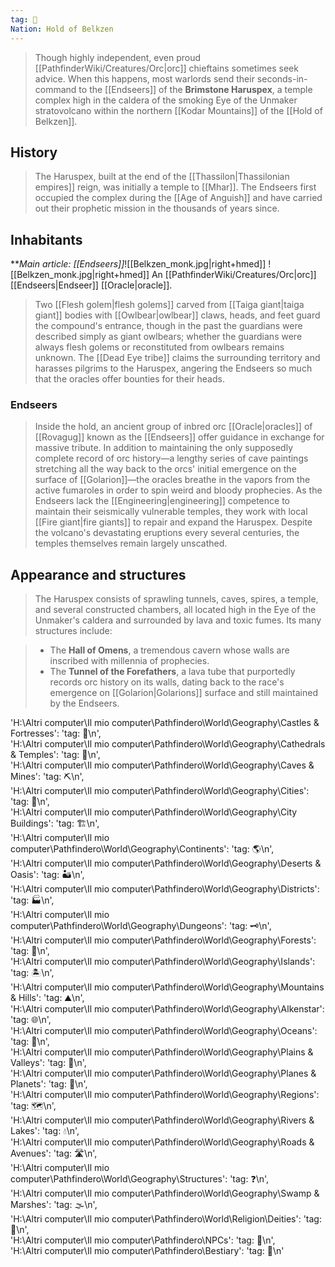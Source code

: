 ```yaml
---
tag: 🕍
Nation: Hold of Belkzen
---
```


> Though highly independent, even proud [[PathfinderWiki/Creatures/Orc|orc]] chieftains sometimes seek advice. When this happens, most warlords send their seconds-in-command to the [[Endseers]] of the **Brimstone Haruspex**, a temple complex high in the caldera of the smoking Eye of the Unmaker stratovolcano within the northern [[Kodar Mountains]] of the [[Hold of Belkzen]].



## History

> The Haruspex, built at the end of the [[Thassilon|Thassilonian empires]] reign, was initially a temple to [[Mhar]]. The Endseers first occupied the complex during the [[Age of Anguish]] and have carried out their prophetic mission in the thousands of years since.


## Inhabitants

***Main article: [[Endseers]]*![[Belkzen_monk.jpg|right+hmed]] 
 ![[Belkzen_monk.jpg|right+hmed]] 
An [[PathfinderWiki/Creatures/Orc|orc]] [[Endseers|Endseer]] [[Oracle|oracle]].
> Two [[Flesh golem|flesh golems]] carved from [[Taiga giant|taiga giant]] bodies with [[Owlbear|owlbear]] claws, heads, and feet guard the compound's entrance, though in the past the guardians were described simply as giant owlbears; whether the guardians were always flesh golems or reconstituted from owlbears remains unknown. The [[Dead Eye tribe]] claims the surrounding territory and harasses pilgrims to the Haruspex, angering the Endseers so much that the oracles offer bounties for their heads.


### Endseers

> Inside the hold, an ancient group of inbred orc [[Oracle|oracles]] of [[Rovagug]] known as the [[Endseers]] offer guidance in exchange for massive tribute. In addition to maintaining the only supposedly complete record of orc history—a lengthy series of cave paintings stretching all the way back to the orcs' initial emergence on the surface of [[Golarion]]—the oracles breathe in the vapors from the active fumaroles in order to spin weird and bloody prophecies.
> As the Endseers lack the [[Engineering|engineering]] competence to maintain their seismically vulnerable temples, they work with local [[Fire giant|fire giants]] to repair and expand the Haruspex. Despite the volcano's devastating eruptions every several centuries, the temples themselves remain largely unscathed.


## Appearance and structures

> The Haruspex consists of sprawling tunnels, caves, spires, a temple, and several constructed chambers, all located high in the Eye of the Unmaker's caldera and surrounded by lava and toxic fumes. Its many structures include:

> - The **Hall of Omens**, a tremendous cavern whose walls are inscribed with millennia of prophecies.
> - The **Tunnel of the Forefathers**, a lava tube that purportedly records orc history on its walls, dating back to the race's emergence on [[Golarion|Golarions]] surface and still maintained by the Endseers.







'H:\\Altri computer\\Il mio computer\\Pathfindero\\World\\Geography\\Castles & Fortresses': 'tag: 🏰\n',  
'H:\\Altri computer\\Il mio computer\\Pathfindero\\World\\Geography\\Cathedrals & Temples': 'tag: 🕍\n',  
'H:\\Altri computer\\Il mio computer\\Pathfindero\\World\\Geography\\Caves & Mines': 'tag: ⛏️\n',  
'H:\\Altri computer\\Il mio computer\\Pathfindero\\World\\Geography\\Cities': 'tag: 🌃\n',  
'H:\\Altri computer\\Il mio computer\\Pathfindero\\World\\Geography\\City Buildings': 'tag: 🏗️\n',  
'H:\\Altri computer\\Il mio computer\\Pathfindero\\World\\Geography\\Continents': 'tag: 🌎\n',  
'H:\\Altri computer\\Il mio computer\\Pathfindero\\World\\Geography\\Deserts & Oasis': 'tag: 🏜️\n',  
'H:\\Altri computer\\Il mio computer\\Pathfindero\\World\\Geography\\Districts': 'tag: 🏭\n',  
'H:\\Altri computer\\Il mio computer\\Pathfindero\\World\\Geography\\Dungeons': 'tag: 🗝️\n',  
'H:\\Altri computer\\Il mio computer\\Pathfindero\\World\\Geography\\Forests': 'tag: 🌲\n',  
'H:\\Altri computer\\Il mio computer\\Pathfindero\\World\\Geography\\Islands': 'tag: 🏝️\n',  
'H:\\Altri computer\\Il mio computer\\Pathfindero\\World\\Geography\\Mountains & Hills': 'tag: ⛰️️\n',  
'H:\\Altri computer\\Il mio computer\\Pathfindero\\World\\Geography\\Alkenstar': 'tag: 🌐\n',  
'H:\\Altri computer\\Il mio computer\\Pathfindero\\World\\Geography\\Oceans': 'tag: 🌊\n',  
'H:\\Altri computer\\Il mio computer\\Pathfindero\\World\\Geography\\Plains & Valleys': 'tag: 🌾\n',  
'H:\\Altri computer\\Il mio computer\\Pathfindero\\World\\Geography\\Planes & Planets': 'tag: 🌌\n',  
'H:\\Altri computer\\Il mio computer\\Pathfindero\\World\\Geography\\Regions': 'tag: 🗺️\n',  
'H:\\Altri computer\\Il mio computer\\Pathfindero\\World\\Geography\\Rivers & Lakes': 'tag: 💧\n',  
'H:\\Altri computer\\Il mio computer\\Pathfindero\\World\\Geography\\Roads & Avenues': 'tag: 🛣️\n',  
'H:\\Altri computer\\Il mio computer\\Pathfindero\\World\\Geography\\Structures': 'tag: ❓\n',  
'H:\\Altri computer\\Il mio computer\\Pathfindero\\World\\Geography\\Swamp & Marshes': 'tag: 🌫️\n',  
'H:\\Altri computer\\Il mio computer\\Pathfindero\\World\\Religion\\Deities': 'tag: 🙏\n',  
'H:\\Altri computer\\Il mio computer\\Pathfindero\\NPCs': 'tag: 👤️\n',  
'H:\\Altri computer\\Il mio computer\\Pathfindero\\Bestiary': 'tag: 👹\n'